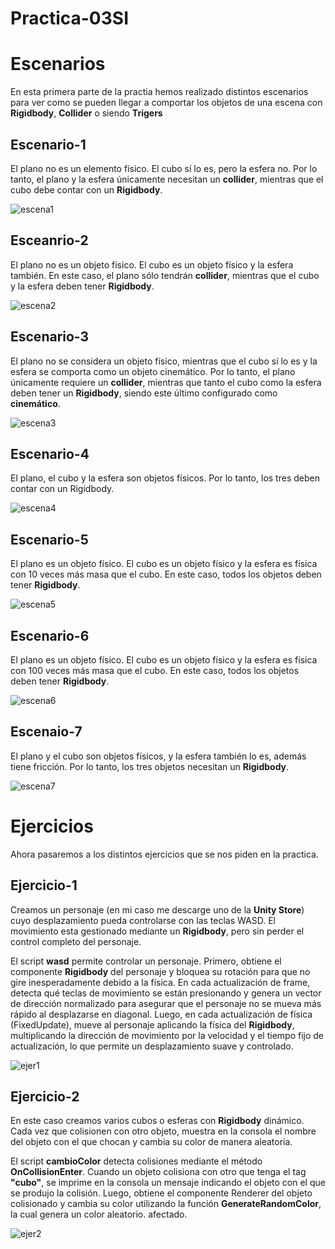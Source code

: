 # Practica-03SI

# Escenarios

En esta primera parte de la practia hemos realizado distintos escenarios para ver como se pueden llegar a comportar los objetos de una escena con **Rigidbody**, **Collider**
o siendo **Trigers**

## Escenario-1

  El plano no es un elemento físico. El cubo sí lo es, pero la esfera no. Por lo tanto, el plano y la esfera únicamente necesitan un **collider**, mientras que el cubo debe contar con un **Rigidbody**.

  ![escena1](./gift/Fisicas-escenario1.gif)

## Esceanrio-2
  El plano no es un objeto físico. El cubo es un objeto físico y la esfera también. En este caso, el plano sólo tendrán **collider**, mientras que el cubo y la esfera deben tener **Rigidbody**.

  ![escena2](./gift/Fisicas-escenario2.gif)

## Escenario-3
  El plano no se considera un objeto físico, mientras que el cubo sí lo es y la esfera se comporta como un objeto cinemático. Por lo tanto, el plano únicamente requiere un **collider**, mientras que tanto el cubo como la esfera deben tener un **Rigidbody**, siendo este último configurado como **cinemático**.

   ![escena3](./Fisicas-escenario3.gif)

## Escenario-4
 El plano, el cubo y la esfera son objetos físicos. Por lo tanto, los tres deben contar con un Rigidbody.

 ![escena4](./gift/Fisicas-escenario4_1.gif)

## Escenario-5
  El plano es un objeto físico. El cubo es un objeto físico y la esfera es física con 10 veces más masa que el cubo. En este caso, todos los objetos deben tener **Rigidbody**.

   ![escena5](./gift/Fisicas-escena5.gif)

## Escenario-6
  El plano es un objeto físico. El cubo es un objeto físico y la esfera es física con 100 veces más masa que el cubo. En este caso, todos los objetos deben tener **Rigidbody**.

  ![escena6](./gift/Fisicas-escenario6_1.gif)

## Escenaio-7
  El plano y el cubo son objetos físicos, y la esfera también lo es, además tiene fricción. Por lo tanto, los tres objetos necesitan un **Rigidbody**.

  ![escena7](./gift/Fisicas-escenario7_1.gif)

# Ejercicios

Ahora pasaremos a los distintos ejercicios que se nos piden en la practica.

## Ejercicio-1
  Creamos un personaje (en mi caso me descarge uno de la **Unity Store**) cuyo desplazamiento pueda controlarse con las teclas WASD. El movimiento esta gestionado mediante un **Rigidbody**, pero sin perder el control completo del personaje.

El script **wasd** permite controlar un personaje. Primero, obtiene el componente **Rigidbody** del personaje y bloquea su rotación para que no gire inesperadamente debido a la física. En cada actualización de frame, detecta qué teclas de movimiento se están presionando y genera un vector de dirección normalizado para asegurar que el personaje no se mueva más rápido al desplazarse en diagonal. Luego, en cada actualización de física (FixedUpdate), mueve al personaje aplicando la física del **Rigidbody**, multiplicando la dirección de movimiento por la velocidad y el tiempo fijo de actualización, lo que permite un desplazamiento suave y controlado.

  ![ejer1](./gift/Ejercicio-1.gif)

## Ejercicio-2

  En este caso creamos varios cubos o esferas con **Rigidbody** dinámico. Cada vez que colisionen con otro objeto, muestra en la consola el nombre del objeto con el que chocan y cambia su color de manera aleatoria.

  El script **cambioColor** detecta colisiones mediante el método **OnCollisionEnter**. Cuando un objeto colisiona con otro que tenga el tag **"cubo"**, se imprime en la consola un mensaje indicando el objeto con el que se produjo la colisión. Luego, obtiene el componente Renderer del objeto colisionado y cambia su color utilizando la función **GenerateRandomColor**, la cual genera un color aleatorio.  afectado.

  ![ejer2](./gift/Fisicas-ejercicio2.gif)
  

  
  


